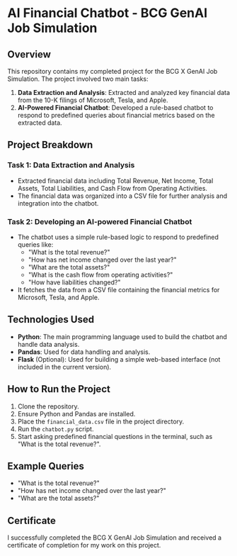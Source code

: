 # AI Financial Chatbot - BCG GenAI Job Simulation

## Overview
This repository contains my completed project for the BCG X GenAI Job Simulation. The project involved two main tasks:

1. **Data Extraction and Analysis**: Extracted and analyzed key financial data from the 10-K filings of Microsoft, Tesla, and Apple.
2. **AI-Powered Financial Chatbot**: Developed a rule-based chatbot to respond to predefined queries about financial metrics based on the extracted data.

## Project Breakdown

### Task 1: Data Extraction and Analysis
- Extracted financial data including Total Revenue, Net Income, Total Assets, Total Liabilities, and Cash Flow from Operating Activities.
- The financial data was organized into a CSV file for further analysis and integration into the chatbot.

### Task 2: Developing an AI-powered Financial Chatbot
- The chatbot uses a simple rule-based logic to respond to predefined queries like:
  - "What is the total revenue?"
  - "How has net income changed over the last year?"
  - "What are the total assets?"
  - "What is the cash flow from operating activities?"
  - "How have liabilities changed?"
- It fetches the data from a CSV file containing the financial metrics for Microsoft, Tesla, and Apple.
  
## Technologies Used
- **Python**: The main programming language used to build the chatbot and handle data analysis.
- **Pandas**: Used for data handling and analysis.
- **Flask** (Optional): Used for building a simple web-based interface (not included in the current version).

## How to Run the Project
1. Clone the repository.
2. Ensure Python and Pandas are installed.
3. Place the `financial_data.csv` file in the project directory.
4. Run the `chatbot.py` script.
5. Start asking predefined financial questions in the terminal, such as "What is the total revenue?".

## Example Queries
- "What is the total revenue?"
- "How has net income changed over the last year?"
- "What are the total assets?"

## Certificate
I successfully completed the BCG X GenAI Job Simulation and received a certificate of completion for my work on this project. 
